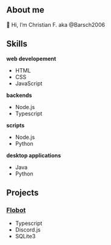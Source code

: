 ## __About me__
👋 Hi, I’m Christian F. aka  @Barsch2006

## __Skills__
__web developement__
- HTML
- CSS
- JavaScript

__backends__
- Node.js
- Typescript

__scripts__
- Node.js
- Python

__desktop applications__
- Java
- Python

## __Projects__
  ### <a href="https://github.com/Mickhat/FloBot/">Flobot</a>
  - Typescript
  - Discord.js
  - SQLite3
